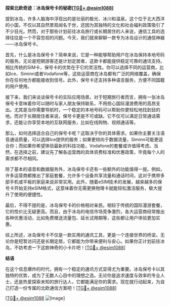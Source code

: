 **探索北欧奇迹：冰岛保号卡的秘密[[TG💪+ @esim1088](https://t.me/s/esim1088)]**

提到冰岛，许多人脑海中浮现出的是壮丽的极光、冰川和温泉。这个位于北大西洋的小国，不仅以其自然景观闻名于世，还因为其独特的文化和社会福利政策吸引了不少目光。然而，对于那些计划前往冰岛旅行或长期居住的人来说，通信工具的选择往往是一个不容忽视的问题。今天，我们就来聊聊一款专为冰岛设计的通信神器——冰岛保号卡。

首先，什么是冰岛保号卡？简单来说，它是一种能够帮助用户在冰岛保持本地号码的服务。无论是短期游客还是计划定居者，这款卡都能提供稳定可靠的通讯支持。相比传统的SIM卡，保号卡的优势在于它的灵活性。你可以选择不同的运营商，比如Ice、Siminn或者Vodafone等，这些运营商在冰岛都有广泛的网络覆盖，确保你在任何地方都能接收到信号。此外，保号卡还支持多种语言服务，方便不同国籍的用户使用。

接下来，我们来谈谈保号卡的实际应用场景。对于短期旅行者而言，拥有一张冰岛保号卡意味着你可以随时与家人朋友保持联系，不用担心国际漫游费用的高昂支出。尤其是当你需要导航时，一个稳定的本地号码可以帮助你更轻松地找到目的地。而对于长期居住者来说，保号卡更是不可或缺。它不仅可以满足日常通话需求，还能让你享受本地的互联网服务，比如在线购物、视频通话等。

那么，如何选择适合自己的保号卡呢？这取决于你的具体需求。如果你主要关注语音通话质量，可以选择Ice提供的服务；如果更倾向于数据流量，Siminn可能更适合你；而如果你希望体验最新的科技功能，Vodafone的套餐或许值得考虑。当然，在选择之前，建议先了解各运营商的具体资费标准和优惠政策，毕竟每个人的需求都不尽相同。

除了基本的语音和数据服务外，冰岛保号卡还有一些额外的功能值得一提。例如，许多运营商都推出了家庭套餐，允许多个设备共享流量和通话时间，这对于携带多部手机或平板的家庭来说非常实用。此外，随着eSIM技术的发展，越来越多的保号卡开始支持eSIM格式，这意味着你无需更换物理卡就能轻松激活服务，极大提升了使用的便捷性。

最后，不得不提的是，冰岛保号卡的价格相对亲民。相较于传统的国际漫游套餐，它的性价比无疑更高。而且，由于冰岛的电信市场竞争激烈，各大运营商经常推出各种优惠活动，比如免费赠送流量包、延长试用期等，这些都让用户体验更加实惠。

综上所述，冰岛保号卡不仅是一款实用的通讯工具，更是一个连接世界的桥梁。无论你是短暂访问还是长期定居，它都能为你带来便利与安心。如果你正计划前往冰岛，不妨考虑一下这款神奇的小卡片吧！[[TG💪+ @esim1088](https://t.me/s/esim1088)]

**结语**

在这个信息爆炸的时代，拥有一个稳定的通讯方式显得尤为重要。冰岛保号卡以其独特的优势，成为了无数人心目中的理想之选。无论你是追求速度与效率的专业人士，还是热爱探索未知的旅行达人，它都能满足你的需求。现在就行动起来，为自己打造一份专属的北欧通信方案吧！[[TG💪+ @esim1088](https://t.me/s/esim1088)] 

[[TG💪+ @esim1088](https://t.me/s/esim1088) ![Image](https://i.postimg.cc/4NQfJmqS/Snipaste-2025-05-13-00-14-12.png)]